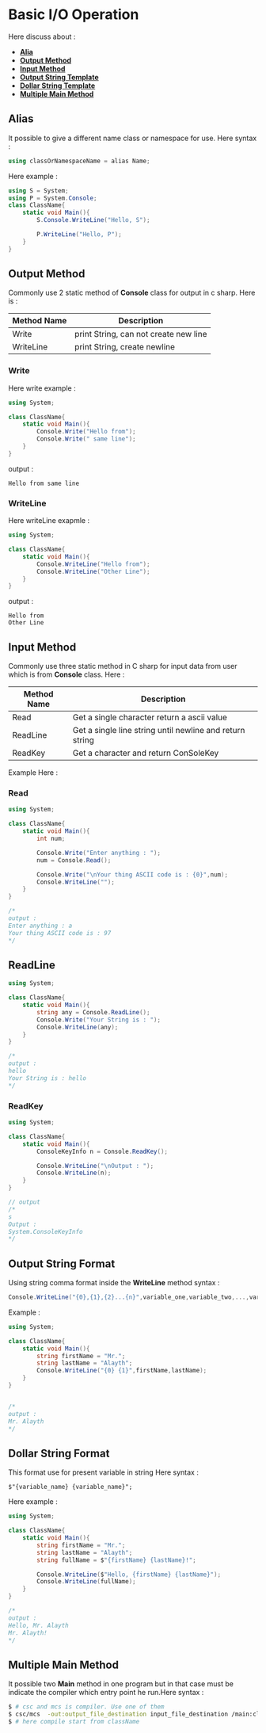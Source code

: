 Basic I/O Operation
====================
Here discuss about : 
- **[Alia](#allias)**
- **[Output Method](#output-method)**
- **[Input Method](#input-method)**
- **[Output String Template](#output-string-template)**
- **[Dollar String Template](#)**
- **[Multiple Main Method](#multiple-main-method)**


## Alias
It possible to give a different name class or namespace for use. Here syntax : 

```cs 
using classOrNamespaceName = alias Name;
```

Here example : 
```cs
using S = System;
using P = System.Console;
class ClassName{
    static void Main(){
        S.Console.WriteLine("Hello, S");

        P.WriteLine("Hello, P");
    }
}
```

## Output Method
Commonly use 2 static method of **Console** class for output in c sharp. Here is : 

| Method Name | Description                                                                                           |
| ----------- | -----------                                                                                           |
| Write       | print String, can not create new line                                                                 |
| WriteLine   | print String, create newline                                                                          |

### Write 
Here write example : 
```cs
using System;

class ClassName{
    static void Main(){
        Console.Write("Hello from");
        Console.Write(" same line");
    }
}
```

output : 
```
Hello from same line
```

### WriteLine 
Here writeLine exapmle : 
```cs
using System;

class ClassName{
    static void Main(){
        Console.WriteLine("Hello from");
        Console.WriteLine("Other Line");
    }
}
```

output : 
```
Hello from
Other Line
```
## Input Method 
Commonly use three static method in C sharp for input data from user which is from **Console** class. Here : 

| Method Name | Description                                                                                     |
|-------------|-------------------------------------------------------------------------------------------------|
| Read        | Get a single character return a ascii value                                                     |
| ReadLine    | Get a single line string until newline and return string                                        |
| ReadKey     | Get a character and return ConSoleKey                                                           |

Example Here : 

### Read 
```cs
using System;

class ClassName{
    static void Main(){
        int num;

        Console.Write("Enter anything : ");
        num = Console.Read();

        Console.Write("\nYour thing ASCII code is : {0}",num);
        Console.WriteLine("");
    }
}

/*
output : 
Enter anything : a
Your thing ASCII code is : 97
*/
```

## ReadLine
```cs
using System;

class ClassName{
    static void Main(){
        string any = Console.ReadLine();
        Console.Write("Your String is : ");
        Console.WriteLine(any);
    }
}

/*
output : 
hello
Your String is : hello
*/
```

### ReadKey
```cs
using System;

class ClassName{
    static void Main(){
        ConsoleKeyInfo n = Console.ReadKey();

        Console.WriteLine("\nOutput : ");
        Console.WriteLine(n);
    }
}

// output 
/*
s
Output : 
System.ConsoleKeyInfo
*/
```
## Output String Format
Using string comma format inside the **WriteLine** method syntax : 

```cs
Console.WriteLine("{0},{1},{2}...{n}",variable_one,variable_two,...,variable_n);
```

Example : 
```cs
using System;

class ClassName{
    static void Main(){
        string firstName = "Mr.";
        string lastName = "Alayth";
        Console.WriteLine("{0} {1}",firstName,lastName);
    }
}


/*
output : 
Mr. Alayth
*/
```
## Dollar String Format
This format use for present variable in string Here syntax : 

```
$"{variable_name} {variable_name}";
```

Here example : 
```cs
using System;

class ClassName{
    static void Main(){
        string firstName = "Mr.";
        string lastName = "Alayth";
        string fullName = $"{firstName} {lastName}!";

        Console.WriteLine($"Hello, {firstName} {lastName}");
        Console.WriteLine(fullName);
    }
}

/*
output : 
Hello, Mr. Alayth
Mr. Alayth!
*/
```

## Multiple Main Method
It possible two **Main** method in one program but in that case must be indicate the compiler which entry point he run.Here syntax : 

```bash
$ # csc and mcs is compiler. Use one of them 
$ csc/mcs  -out:output_file_destination input_file_destination /main:className
$ # here compile start from className
```


